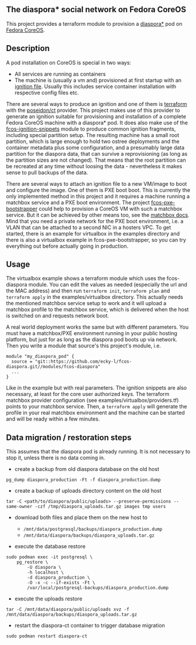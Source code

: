 ## The diaspora* social network on Fedora CoreOS

This project provides a terraform module to provision a [diaspora*](https://diasporafoundation.org/) pod on
[Fedora CoreOS](https://getfedora.org/de/coreos?stream=stable).

## Description

A pod installation on CoreOS is special in two ways:

* All services are running as containers
* The machine is (usually a vm and) provisioned at first startup with an [ignition file](https://coreos.github.io/ignition/).
  Usually this includes service container installation with respective config files etc.
  
There are several ways to produce an ignition and one of them is [terraform](https://www.terraform.io/) with the
[poseidon/ct](https://registry.terraform.io/providers/poseidon/ct/latest) provider. This project makes use of this
provider to generate an ignition suitable for provisioning and installation of a complete Fedora CoreOS machine with
a diaspora* pod. It does also make use of the [fcos-ignition-snippets](https://github.com/ecky-l/fcos-ignition-snippets)
module to produce common ignition fragments, including special partition setup. The resulting machine has a small root
partition, which is large enough to hold two ostree deployments and the container metadata plus some configuration, and
a presumably large data partition for the diaspora data, that can survive a reprovisioning (as long as the partition
sizes are not changed). That means that the root partition can be recreated at any time without loosing the data - 
nevertheless it makes sense to pull backups of the data.

There are several ways to attach an ignition file to a new VM/image to boot and configure the image. One of them is PXE
boot boot. This is currently the only implemented method in this project and it requires a machine running a matchbox
service and a PXE boot environment. The project [fcos-pxe-bootstrapper](https://github.com/ecky-l/fcos-pxe-bootstrapper)
could help to provision a CoreOS VM with such a matchbox service. But it can be achieved by other means too, see the
[matchbox docs](https://matchbox.psdn.io/network-booting/). Mind that you need a private network for the PXE boot
environment, i.e. a VLAN that can be attached to a second NIC in a hosters VPC.  To get started, there is an example for
virtualbox in the examples directory and there is also a virtualbox example in fcos-pxe-bootstrapper, so you can try
everything out before actually going in production.

## Usage

The virtualbox example shows a terraform module which uses the fcos-diaspora module. You can edit the values as needed
(especially the url and the MAC address) and then run `terraform init`, `terraform plan` and `terraform apply` in the
examples/virtualbox directory. This actually needs the mentioned matchbox service setup to work and it will upload a
matchbox profile to the matchbox service, which is delivered when the host is switched on and requests network boot.

A real world deployment works the same but with different parameters. You must have a matchbox/PXE environment running
in your public hosting platform, but just for as long as the diaspora pod boots up via network. Then you write a module
that source's this project's module, i.e.

```
module "my_diaspora_pod" {
  source = "git::https://github.com/ecky-l/fcos-diaspora.git//modules/fcos-diaspora"
  ...
}
```

Like in the example but with real parameters. The ignition snippets are also necessary, at least for the core user
authorized keys. The terraform matchbox provider configuration (see examples/virtualbox/providers.tf) points to your
matchbox service. Then, a `terraform apply` will generate the profile in your real matchbox environment and the machine
can be started and will be ready within a few minutes.

## Data migration / restoration steps

This assumes that the diaspora pod is already running. It is not necessary to stop it, unless there is no data coming in.

* create a backup from old diaspora database on the old host
```
pg_dump diaspora_production -Ft -f diaspora_production.dump
```

* create a backup of uploads directory content on the old host
```
tar -C <path/to/diaspora/public/uploads> --preserve-permissions --same-owner -czf /tmp/diaspora_uploads.tar.gz images tmp users
```

* download both files and place them on the new host to
  * `/mnt/data/postgresql/backups/diaspora_production.dump`
  * `/mnt/data/diaspora/backups/diaspora_uploads.tar.gz`

* execute the database restore
```
sudo podman exec -it postgresql \
    pg_restore \
        -U diaspora \
        -h localhost \
        -d diaspora_production \
        -O -x -c --if-exists -Ft \
        /var/local/postgresql-backups/diaspora_production.dump 
```

* execute the uploads restore
```
tar -C /mnt/data/diaspora/public/uploads xvz -f /mnt/data/diaspora/backups/diaspora_uploads.tar.gz
```

* restart the diaspora-ct container to trigger database migration
```
sudo podman restart diaspora-ct
```
